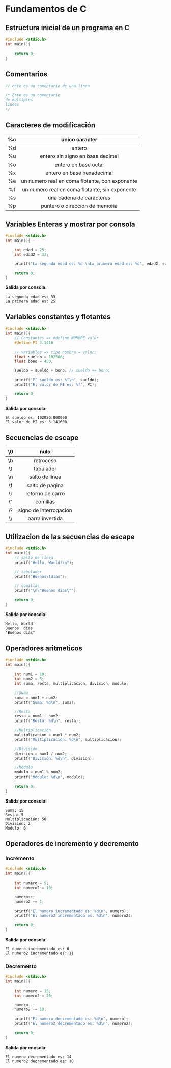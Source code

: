 # Fundamentos de C

## Estructura inicial de un programa en C

```c
#include <stdio.h>
int main(){
    
    return 0;
}
```
## Comentarios
```c
// este es un comentario de una línea

/* Este es un comentario
de múltiples
líneas
*/
```
## Caracteres de modificación

| %c | unico caracter |
|:------:|:--------:|
| %d | entero |
| %u | entero sin signo en base decimal |
| %o | entero en base octal |
| %x | entero en base hexadecimal |
| %e | un numero real en coma flotante, con exponente |
| %f | un numero real en coma flotante, sin exponente |
| %s | una cadena de caracteres |
| %p | puntero o direccion de memoria |

## Variables Enteras y mostrar por consola
```c
#include <stdio.h>
int main(){

    int edad = 25;
    int edad2 = 33;

    printf("La segunda edad es: %d \nLa primera edad es: %d", edad2, edad);

    return 0;
}
```
**Salida por consola:**
```
La segunda edad es: 33 
La primera edad es: 25
``` 
## Variables constantes y flotantes
```c
#include <stdio.h>
int main(){
    // Constantes => #define NOMBRE valor
    #define PI 3.1416

    // Variables => tipo nombre = valor;
    float sueldo = 102500;
    float bono = 450;

    sueldo = sueldo + bono; // sueldo += bono;

    printf("El sueldo es: %f\n", sueldo);
    printf("El valor de PI es: %f", PI);

    return 0;
}
```
**Salida por consola:**
```
El sueldo es: 102950.000000
El valor de PI es: 3.141600
```
## Secuencias de escape
| \0 | nulo |
|:------:|:--------:|
| \b | retroceso |
| \t | tabulador |
| \n | salto de línea |
| \f | salto de pagina |
| \r | retorno de carro |
| \\" | comillas |
| \\? | signo de interrogacion |
| \\\\ | barra invertida |
## Utilizacion de las secuencias de escape
```c
#include <stdio.h>
int main(){
    // salto de linea
    printf("Hello, World!\n");

    // tabulador
    printf("Buenos\tdias");

    // comillas
    printf("\n\"Buenos dias\"");
    
    return 0;
}
``` 
**Salida por consola:**
```
Hello, World!
Buenos  dias
"Buenos dias"
``` 
## Operadores aritmeticos
```c
#include <stdio.h>
int main(){
    
    int num1 = 10;
    int num2 = 5;
    int suma, resta, multiplicacion, division, modulo;

    //Suma
    suma = num1 + num2;
    printf("Suma: %d\n", suma);

    //Resta
    resta = num1 - num2;
    printf("Resta: %d\n", resta);

    //Multiplicación
    multiplicacion = num1 * num2;
    printf("Multiplicación: %d\n", multiplicacion);

    //División
    division = num1 / num2;
    printf("División: %d\n", division);

    //Módulo
    modulo = num1 % num2;
    printf("Módulo: %d\n", modulo); 
    
    return 0;
}
```
**Salida por consola:**
```
Suma: 15
Resta: 5
Multiplicación: 50
División: 2
Módulo: 0
```
## Operadores de incremento y decremento
### Incremento
```c
#include <stdio.h>
int main(){
    
    int numero = 5;
    int numero2 = 10;

    numero++;
    numero2 += 1;

    printf("El numero incrementado es: %d\n", numero);
    printf("El numero2 incrementado es: %d\n", numero2);
    
    return 0;
}
```
**Salida por consola:**
```
El numero incrementado es: 6
El numero2 incrementado es: 11
```
### Decremento
```c
#include <stdio.h>
int main(){
    
    int numero = 15;
    int numero2 = 20;

    numero--;
    numero2 -= 10;

    printf("El numero decrementado es: %d\n", numero);
    printf("El numero2 decrementado es: %d\n", numero2);
    
    return 0;
}
```
**Salida por consola:**
```
El numero decrementado es: 14
El numero2 decrementado es: 10
```
